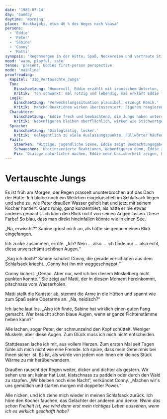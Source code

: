 ```yaml
---
date: '1985-07-14'
day: 'Sunday'
daytime: 'morning'
place: 'Haukkajoki, etwa 40 % des Weges nach Vaasa'
persons:
  - 'Eddie'
  - 'Peter'
  - 'Sabine'
  - 'Conny'
  - 'Matti'
synopsis: 'Regenmorgen in der Hütte; Spaß, Neckereien und vertraute Stimmung geben Eddie erstmals das Gefühl dazuzugehören.'
mood: 'warm, playful, safe'
tense: 'present, Eddies first-person perspective'
mode: 'mainline'
proofreading:
  Kapitel: '310_Vertauschte_Jungs'
  Ton:
    Einschaetzung: 'Humorvoll, Eddie erzählt mit ironischem Unterton, jugendliche Neugier ist spürbar.'
    Kritik: 'Ton schwankt: mal rotzig und lebendig, mal erklärt Eddie fast zu erwachsen. Der Witz trägt, aber manchmal überreizt.'
  Logik:
    Einschaetzung: 'Verwechslungssituation plausibel, erzeugt Komik.'
    Kritik: 'Manche Reaktionen wirken überinszeniert; Figuren reagieren wie für eine Pointe, weniger wie echte Jugendliche.'
  Charaktere:
    Einschaetzung: 'Eddie frech und beobachtend, die Jungs haben unterscheidbare Züge.'
    Kritik: 'Nebenfiguren bleiben oberflächlich, wirken wie Stichwortgeber für Eddie. Eddie selbst wirkt sehr souverän, Unsicherheit fehlt.'
  Sprache:
    Einschaetzung: 'Dialoglastig, locker.'
    Kritik: 'Gelegentlich zu viele Auslassungspunkte, Füllwörter häufen sich. Satzbau könnte straffer sein.'
  Fazit:
    Staerken: 'Witzige, jugendliche Szene, Eddie zeigt Beobachtungsgabe und Humor.'
    Schwaechen: 'Überinszenierte Reaktionen, Nebenfiguren dünn, Eddie zu abgeklärt.'
    Fix: 'Dialoge natürlicher machen, Eddie mehr Unsicherheit zeigen, Füllwörter und Ellipsen kürzen.'
---
```


# Vertauschte Jungs

Es ist früh am Morgen, der Regen prasselt ununterbrochen auf das Dach der Hütte.
Ich bleibe noch ein Weilchen eingekuschelt im Schlafsack liegen und sehe zu, wie
Peter draußen Wasser geholt hat und jetzt mit seinem Kocher hantiert. Ganz
ruhig, ganz konzentriert, als hätte er nie etwas anderes gemacht. Ich kann den
Blick nicht von seinen Augen lassen. Diese Farbe! So blau, dass man direkt
hineinfallen könnte wie in einen See.

„Na, erwischt?“ Sabine grinst mich an, als hätte sie genau meinen Blick
eingefangen.

Ich zucke zusammen, erröte. „Ich? Nein ... also ... ich finde nur ... also echt,
diese unverschämt schönen Augen.“

„Sag ich doch!“ Sabine schubst Conny, die gerade verschlafen aus dem Schlafsack
kriecht. „Conny hat ihn mir weggeschnappt.“

Conny kichert. „Genau. Aber nur, weil ich bei diesem Muskelberg nicht punkten
konnte.“ Sie zeigt auf Matti, der in diesem Moment hereinkommt, pitschnass vom
Wasserholen.

Matti stellt die Kanister ab, stemmt die Arme in die Hüften und spannt wie zum
Spaß seine Oberarme an. „Na, neidisch?“

Ich lache laut los. „Also ich finde, Sabine hat wirklich einen guten Fang
gemacht. Wer braucht schon blaue Augen, wenn er ganze Fichtenstämme heben kann?“

Alle lachen, sogar Peter, der schmunzelnd den Kopf schüttelt. Weniger Muskeln,
aber diese Augen. Zum Glück muss ich mich nicht entscheiden.

Stattdessen lache ich mit, aus vollem Herzen. Zum ersten Mal seit Tagen fühle
ich mich nicht wie eine Fremde. Ich spüre, dass mein Geheimnis bei ihnen sicher
ist. Es ist, als würde von jedem von ihnen ein kleines Stück Wärme zu mir
herüberwandern.

Draußen rauscht der Regen weiter, dicker und dichter als gestern. Wir sehen uns
an; keiner hat Lust, klatschnass zu paddeln oder durch den Wald zu stapfen. „Wir
bleiben noch eine Nacht“, verkündet Conny. „Machen wir's uns gemütlich und
starten morgen mit doppelter Power.“

Alle nicken, und ich ziehe mich wieder in meinen Schlafsack zurück. Ich höre den
Kocher fauchen, das Gelächter der anderen und denke: *Wenn das schon Freiheit
ist, wie wird dann erst mein richtiges Leben aussehen, wenn ich es wirklich
geschafft habe?*
